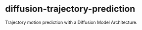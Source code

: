 # diffusion-trajectory-prediction

Trajectory motion prediction with a Diffusion Model Architecture.
